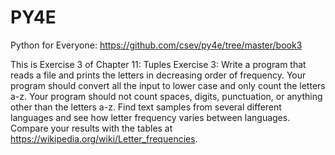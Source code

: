 # PY4E
 Python for Everyone: https://github.com/csev/py4e/tree/master/book3

 This is Exercise 3 of Chapter 11: Tuples
 Exercise 3: Write a program that reads a file and prints the letters in decreasing order of frequency. Your program should convert all the input to lower case and only count the letters a-z. Your program should not count spaces, digits, punctuation, or anything other than the letters a-z. Find text samples from several different languages and see how letter frequency varies between languages. Compare your results with the tables at https://wikipedia.org/wiki/Letter_frequencies.
